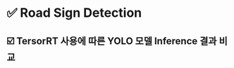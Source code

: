 # :white_check_mark: Road Sign Detection
## :ballot_box_with_check: TersorRT 사용에 따른 YOLO 모델 Inference 결과 비교
